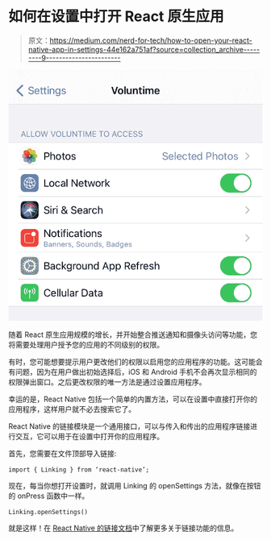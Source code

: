 # 如何在设置中打开 React 原生应用

> 原文：<https://medium.com/nerd-for-tech/how-to-open-your-react-native-app-in-settings-44e162a751af?source=collection_archive---------9----------------------->

![](img/1c57588d394f0edb4c10ae17831b6c42.png)

随着 React 原生应用规模的增长，并开始整合推送通知和摄像头访问等功能，您将需要处理用户授予您的应用的不同级别的权限。

有时，您可能想要提示用户更改他们的权限以启用您的应用程序的功能。这可能会有问题，因为在用户做出初始选择后，iOS 和 Android 手机不会再次显示相同的权限弹出窗口。之后更改权限的唯一方法是通过设置应用程序。

幸运的是，React Native 包括一个简单的内置方法，可以在设置中直接打开你的应用程序，这样用户就不必去搜索它了。

React Native 的链接模块是一个通用接口，可以与传入和传出的应用程序链接进行交互，它可以用于在设置中打开你的应用程序。

首先，您需要在文件顶部导入链接:

```
import { Linking } from ‘react-native’;
```

现在，每当你想打开设置时，就调用 Linking 的 openSettings 方法，就像在按钮的 onPress 函数中一样。

```
Linking.openSettings()
```

就是这样！在 [React Native 的链接文档](https://reactnative.dev/docs/linking)中了解更多关于链接功能的信息。